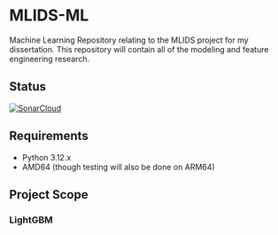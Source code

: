 # MLIDS-ML
Machine Learning Repository relating to the MLIDS project for my dissertation. This repository will contain all of the modeling and feature engineering research.

## Status
[![SonarCloud](https://github.com/jcapellman/MLIDS-ML/actions/workflows/sonarcloud.yml/badge.svg)](https://github.com/jcapellman/MLIDS-ML/actions/workflows/sonarcloud.yml)

## Requirements
* Python 3.12.x
* AMD64 (though testing will also be done on ARM64)

## Project Scope
### LightGBM
